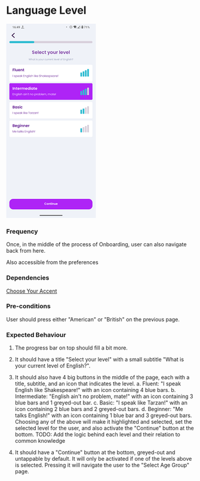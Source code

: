 # Language Level

![LanguageLevel](../_media/Onboarding/LanguageLevel.png)

### Frequency

Once, in the middle of the process of Onboarding, user can also navigate back from here.

Also accessible from the preferences

### Dependencies

[Choose Your Accent](ChooseYourAccent.md)

### Pre-conditions

User should press either "American" or "British" on the previous page.

### Expected Behaviour

1. The progress bar on top should fill a bit more.

2. It should have a title "Select your level" with a small subtitle "What is your current level of English?".

3. It should also have 4 big buttons in the middle of the page, each with a title, subtitle, and an icon that indicates the level.
a. Fluent: "I speak English like Shakespeare!" with an icon containing 4 blue bars.
b. Intermediate: "English ain't no problem, mate!" with an icon containing 3 blue bars and 1 greyed-out bar.
c. Basic: "I speak like Tarzan!" with an icon containing 2 blue bars and 2 greyed-out bars.
d. Beginner: "Me talks English!" with an icon containing 1 blue bar and 3 greyed-out bars.
Choosing any of the above will make it highlighted and selected, set the selected level for the user, and also activate the "Continue" button at the bottom.
TODO: Add the logic behind each level and their relation to common knowledge

4. It should have a "Continue" button at the bottom, greyed-out and untappable by default. It will only be activated if one of the levels above is selected. Pressing it will navigate the user to the "Select Age Group" page.
